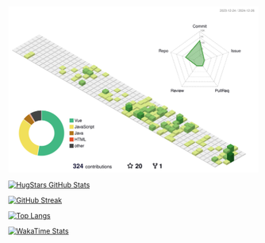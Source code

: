 [![Personal 3D Metrics](./profile-3d-contrib/profile-green-animate.svg)](https://github.com/HugStars)

[![HugStars GitHub Stats](https://github-readme-stats-hugstars-projects.vercel.app/api?username=HugStars&count_private=true&show_icons=true&include_all_commits=true&hide_title=true&locale=cn&card_width=495)](https://github.com/HugStars)

[![GitHub Streak](https://github-readme-streak-stats.herokuapp.com?user=HugStars&theme=transparent&locale=zh_Hans&date_format=%5BY.%5Dn.j)](https://github.com/HugStars)

[![Top Langs](https://github-readme-stats-hugstars-projects.vercel.app/api/top-langs?username=HugStars&count_private=true&hide_title=true&layout=compact&card_width=495)](https://github.com/HugStars)

[![WakaTime Stats](https://github-readme-stats-hugstars-projects.vercel.app/api/wakatime?username=HugStars&locale=cn&hide_title=true&card_width=495)](https://github.com/HugStars)
